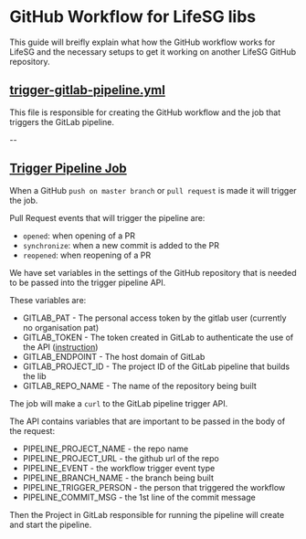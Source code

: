 # GitHub Workflow for LifeSG libs

This guide will breifly explain what how the GitHub workflow works for LifeSG and the necessary setups to get it working on another LifeSG GitHub repository.

## <u>trigger-gitlab-pipeline.yml</u>

This file is responsible for creating the GitHub workflow and the job that triggers the GitLab pipeline.

--

## <u>Trigger Pipeline Job</u>

When a GitHub `push on master branch` or `pull request` is made it will trigger the job.

Pull Request events that will trigger the pipeline are:

-   `opened`: when opening of a PR
-   `synchronize`: when a new commit is added to the PR
-   `reopened`: when reopening of a PR

We have set variables in the settings of the GitHub repository that is needed to be passed into the trigger pipeline API.

These variables are:

-   GITLAB_PAT - The personal access token by the gitlab user (currently no organisation pat)
-   GITLAB_TOKEN - The token created in GitLab to authenticate the use of the API ([instruction](https://docs.gitlab.com/ee/ci/triggers/#create-a-pipeline-trigger-token))
-   GITLAB_ENDPOINT - The host domain of GitLab
-   GITLAB_PROJECT_ID - The project ID of the GitLab pipeline that builds the lib
-   GITLAB_REPO_NAME - The name of the repository being built

The job will make a `curl` to the GitLab pipeline trigger API.

The API contains variables that are important to be passed in the body of the request:

-   PIPELINE_PROJECT_NAME - the repo name
-   PIPELINE_PROJECT_URL - the github url of the repo
-   PIPELINE_EVENT - the workflow trigger event type
-   PIPELINE_BRANCH_NAME - the branch being built
-   PIPELINE_TRIGGER_PERSON - the person that triggered the workflow
-   PIPELINE_COMMIT_MSG - the 1st line of the commit message

Then the Project in GitLab responsible for running the pipeline will create and start the pipeline.
